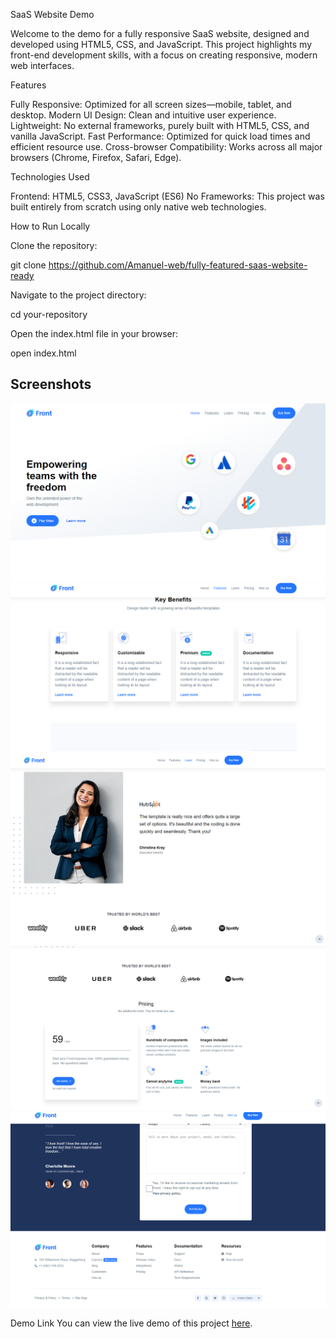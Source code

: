 SaaS Website Demo

Welcome to the demo for a fully responsive SaaS website, designed and developed using HTML5, CSS, and JavaScript. This project highlights my front-end development skills, with a focus on creating responsive, modern web interfaces.

Features

Fully Responsive: Optimized for all screen sizes—mobile, tablet, and desktop.
Modern UI Design: Clean and intuitive user experience.
Lightweight: No external frameworks, purely built with HTML5, CSS, and vanilla JavaScript.
Fast Performance: Optimized for quick load times and efficient resource use.
Cross-browser Compatibility: Works across all major browsers (Chrome, Firefox, Safari, Edge).

Technologies Used

Frontend: HTML5, CSS3, JavaScript (ES6)
No Frameworks: This project was built entirely from scratch using only native web technologies.

How to Run Locally

Clone the repository:

git clone https://github.com/Amanuel-web/fully-featured-saas-website-ready

Navigate to the project directory:

cd your-repository

Open the index.html file in your browser:

open index.html

## Screenshots

![Screenshot 1](images/gitReadme/page1.png)
![Screenshot 2](images/gitReadme/page2.png)
![Screenshot 3](images/gitReadme/page3.png)
![Screenshot 4](images/gitReadme/page4.png)
![Screenshot 5](images/gitReadme/page5.png)

Demo Link
You can view the live demo of this project [here](https://saas-responsive-webpage-by-aman.vercel.app/).
